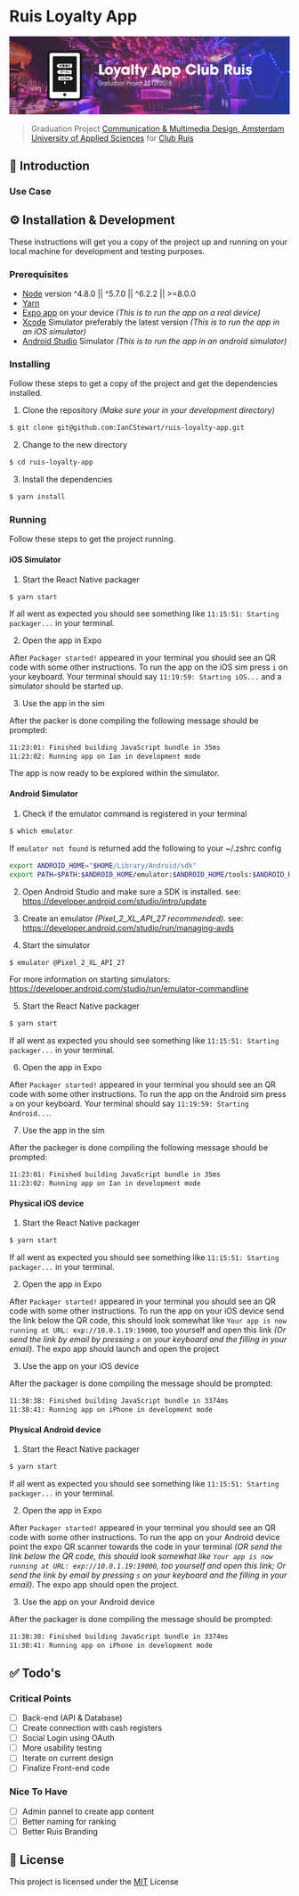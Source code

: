 # Ruis Loyalty App

![Github_Banner](Github_Banner.png)
> Graduation Project [Communication &amp; Multimedia Design, Amsterdam University of Applied Sciences](https://www.cmd-amsterdam.nl) for [Club Ruis](http://www.clubruis.nl)

## 📖 Introduction


### Use Case


## ⚙️ Installation & Development
These instructions will get you a copy of the project up and running on your local machine for development and testing purposes.

### Prerequisites
* [Node](https://github.com/creationix/nvm) version ^4.8.0 || ^5.7.0 || ^6.2.2 || >=8.0.0
* [Yarn](https://yarnpkg.com/en/)
* [Expo app](https://expo.io/tools#client) on your device *(This is to run the app on a real device)*
* [Xcode](https://developer.apple.com/xcode/) Simulator preferably the latest version *(This is to run the app in an iOS simulator)*
* [Android Studio](https://developer.android.com/studio/) Simulator *(This is to run the app in an android simulator)*

### Installing
Follow these steps to get a copy of the project and get the dependencies installed.

1. Clone the repository *(Make sure your in your development directory)*
```bash
$ git clone git@github.com:IanCStewart/ruis-loyalty-app.git
```

2. Change to the new directory
```bash
$ cd ruis-loyalty-app
```

3. Install the dependencies
```bash
$ yarn install
```

### Running
Follow these steps to get the project running.

#### iOS Simulator
1. Start the React Native packager
```bash
$ yarn start
```

If all went as expected you should see something like `11:15:51: Starting packager...` in your terminal.

2. Open the app in Expo

After `Packager started!` appeared in your terminal you should see an QR code with some other instructions. To run the app on the iOS sim press `i` on your keyboard. Your terminal should say `11:19:59: Starting iOS...` and a simulator should be started up.

3. Use the app in the sim

After the packer is done compiling the following message should be prompted:
```
11:23:01: Finished building JavaScript bundle in 35ms
11:23:02: Running app on Ian in development mode
```

The app is now ready to be explored within the simulator.

#### Android Simulator
1. Check if the emulator command is registered in your terminal
```bash
$ which emulator
```

If `emulator not found` is returned add the following to your ~/.zshrc config
```bash
export ANDROID_HOME="$HOME/Library/Android/sdk"
export PATH=$PATH:$ANDROID_HOME/emulator:$ANDROID_HOME/tools:$ANDROID_HOME/platform-tools
```

2. Open Android Studio and make sure a SDK is installed. see: https://developer.android.com/studio/intro/update

3. Create an emulator *(Pixel_2_XL_API_27 recommended)*. see: https://developer.android.com/studio/run/managing-avds

4. Start the simulator
```
$ emulator @Pixel_2_XL_API_27
```
For more information on starting simulators: https://developer.android.com/studio/run/emulator-commandline

5. Start the React Native packager
```bash
$ yarn start
```

If all went as expected you should see something like `11:15:51: Starting packager...` in your terminal.

6. Open the app in Expo

After `Packager started!` appeared in your terminal you should see an QR code with some other instructions. To run the app on the Android sim press `a` on your keyboard. Your terminal should say `11:19:59: Starting Android...`.

7. Use the app in the sim

After the packeger is done compiling the following message should be prompted:
```
11:23:01: Finished building JavaScript bundle in 35ms
11:23:02: Running app on Ian in development mode
```

#### Physical iOS device
1. Start the React Native packager
```bash
$ yarn start
```

If all went as expected you should see something like `11:15:51: Starting packager...` in your terminal.

2. Open the app in Expo

After `Packager started!` appeared in your terminal you should see an QR code with some
other instructions. To run the app on your iOS device send the link below the QR code, this should look somewhat like `Your app is now running at URL: exp://10.0.1.19:19000`, too yourself and open this link *(Or send the link by email by pressing `s` on your keyboard and the filling in your email)*. The expo app should launch and open the project

3. Use the app on your iOS device

After the packager is done compiling the message should be prompted:
```
11:38:38: Finished building JavaScript bundle in 3374ms
11:38:41: Running app on iPhone in development mode
```

#### Physical Android device
1. Start the React Native packager
```bash
$ yarn start
```

If all went as expected you should see something like `11:15:51: Starting packager...` in your terminal.

2. Open the app in Expo

After `Packager started!` appeared in your terminal you should see an QR code with some
other instructions. To run the app on your Android device point the expo QR scanner towards the code in your terminal *(OR send the link below the QR code, this should look somewhat like `Your app is now running at URL: exp://10.0.1.19:19000`, too yourself and open this link; Or send the link by email by pressing `s` on your keyboard and the filling in your email)*. The expo app should open the project.

3. Use the app on your Android device

After the packager is done compiling the message should be prompted:
```
11:38:38: Finished building JavaScript bundle in 3374ms
11:38:41: Running app on iPhone in development mode
```

## ✅ Todo's
### Critical Points
- [ ] Back-end (API & Database)
- [ ] Create connection with cash registers
- [ ] Social Login using OAuth
- [ ] More usability testing
- [ ] Iterate on current design
- [ ] Finalize Front-end code

### Nice To Have
- [ ] Admin pannel to create app content
- [ ] Better naming for ranking
- [ ] Better Ruis Branding

## 📃 License
This project is licensed under the [MIT](LICENSE.MD) License
